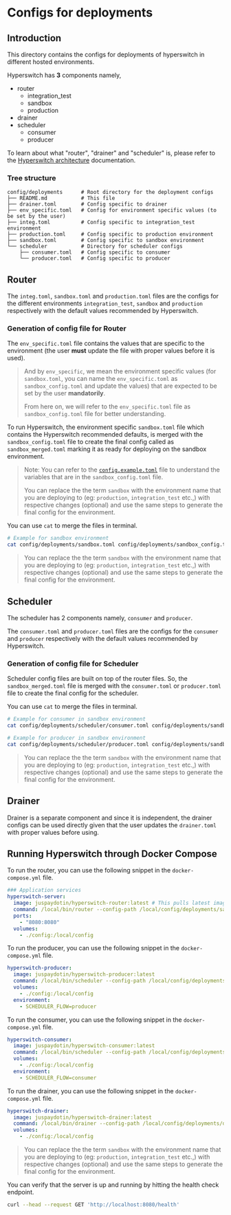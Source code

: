# Configs for deployments

## Introduction

This directory contains the configs for deployments of hyperswitch in different hosted environments.

Hyperswitch has **3** components namely,

- router
  - integration_test
  - sandbox
  - production
- drainer
- scheduler
  - consumer
  - producer

To learn about what "router", "drainer" and "scheduler" is, please refer to the [Hyperswitch architecture][architecture] documentation.

### Tree structure

```tree
config/deployments      # Root directory for the deployment configs
├── README.md           # This file
├── drainer.toml        # Config specific to drainer
├── env_specific.toml   # Config for environment specific values (to be set by the user)
├── integ.toml          # Config specific to integration_test environment
├── production.toml     # Config specific to production environment
├── sandbox.toml        # Config specific to sandbox environment
└── scheduler           # Directory for scheduler configs
    ├── consumer.toml   # Config specific to consumer
    └── producer.toml   # Config specific to producer
```

## Router

The `integ.toml`, `sandbox.toml` and `production.toml` files are the configs for the different environments `integration_test`, `sandbox` and `production` respectively with the default values recommended by Hyperswitch.

### Generation of config file for Router

The `env_specific.toml` file contains the values that are specific to the environment (the user **must** update the file with proper values before it is used).

> And by `env_specific`, we mean the environment specific values (for `sandbox.toml`, you can name the `env_specific.toml` as `sandbox_config.toml` and update the values) that are expected to be set by the user **mandatorily**.
>
> From here on, we will refer to the `env_specific.toml` file as `sandbox_config.toml` file for better understanding.

To run Hyperswitch, the environment specific `sandbox.toml` file which contains the Hyperswitch recommended defaults, is merged with the `sandbox_config.toml` file to create the final config called as `sandbox_merged.toml` marking it as ready for deploying on the sandbox environment.

> Note: You can refer to the [`config.example.toml`][config_example] file to understand the variables that are in the `sandbox_config.toml` file.
>
> You can replace the the term `sandbox` with the environment name that you are deploying to (eg: `production`, `integration_test` etc.,) with respective changes (optional) and use the same steps to generate the final config for the environment.

You can use `cat` to merge the files in terminal.

```bash
# Example for sandbox environment
cat config/deployments/sandbox.toml config/deployments/sandbox_config.toml > config/deployments/sandbox_merged.toml
```

> You can replace the the term `sandbox` with the environment name that you are deploying to (eg: `production`, `integration_test` etc.,) with respective changes (optional) and use the same steps to generate the final config for the environment.

## Scheduler

The scheduler has 2 components namely, `consumer` and `producer`.

The `consumer.toml` and `producer.toml` files are the configs for the `consumer` and `producer` respectively with the default values recommended by Hyperswitch.

### Generation of config file for Scheduler

Scheduler config files are built on top of the router files. So, the `sandbox_merged.toml` file is merged with the `consumer.toml` or `producer.toml` file to create the final config for the scheduler.

You can use `cat` to merge the files in terminal.

```bash
# Example for consumer in sandbox environment
cat config/deployments/scheduler/consumer.toml config/deployments/sandbox_merged.toml > config/deployments/consumer_sandbox_merged.toml
```

```bash
# Example for producer in sandbox environment
cat config/deployments/scheduler/producer.toml config/deployments/sandbox_merged.toml > config/deployments/producer_sandbox_merged.toml
```

> You can replace the the term `sandbox` with the environment name that you are deploying to (eg: `production`, `integration_test` etc.,) with respective changes (optional) and use the same steps to generate the final config for the environment.

## Drainer

Drainer is a separate component and since it is independent, the drainer configs can be used directly given that the user updates the `drainer.toml` with proper values before using.

## Running Hyperswitch through Docker Compose

To run the router, you can use the following snippet in the `docker-compose.yml` file.

```yaml
### Application services
hyperswitch-server:
  image: juspaydotin/hyperswitch-router:latest # This pulls latest image from docker hub. If you wish to use a version without added features, you can replace `latest` with `standalone` instead but please note that the standalone version is not recommended for production use.
  command: /local/bin/router --config-path /local/config/deployments/sandbox_merged.toml # <--- Change this to the config file that is generated for the environment
  ports:
    - "8080:8080"
  volumes:
    - ./config:/local/config
```

To run the producer, you can use the following snippet in the `docker-compose.yml` file.

```yaml
hyperswitch-producer:
  image: juspaydotin/hyperswitch-producer:latest
  command: /local/bin/scheduler --config-path /local/config/deployments/producer_sandbox_merged.toml # <--- Change this to the config file that is generated for the environment
  volumes:
    - ./config:/local/config
  environment:
    - SCHEDULER_FLOW=producer
```

To run the consumer, you can use the following snippet in the `docker-compose.yml` file.

```yaml
hyperswitch-consumer:
  image: juspaydotin/hyperswitch-consumer:latest
  command: /local/bin/scheduler --config-path /local/config/deployments/consumer_sandbox_merged.toml # <--- Change this to the config file that is generated for the environment
  volumes:
    - ./config:/local/config
  environment:
    - SCHEDULER_FLOW=consumer
```

To run the drainer, you can use the following snippet in the `docker-compose.yml` file.

```yaml
hyperswitch-drainer:
  image: juspaydotin/hyperswitch-drainer:latest
  command: /local/bin/drainer --config-path /local/config/deployments/drainer.toml
  volumes:
    - ./config:/local/config
```

> You can replace the the term `sandbox` with the environment name that you are deploying to (eg: `production`, `integration_test` etc.,) with respective changes (optional) and use the same steps to generate the final config for the environment.

You can verify that the server is up and running by hitting the health check endpoint.

```bash
curl --head --request GET 'http://localhost:8080/health'
```

[architecture]: /docs/architecture.md
[config_example]: /config/config.example.toml

